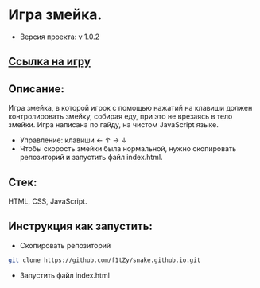 # Игра змейка.

* Версия проекта: v 1.0.2

## [Ссылка на игру](https://f1tzy.github.io/snake.github.io/)

## Описание:
Игра змейка, в которой игрок с помощью нажатий на клавиши должен контролировать змейку, собирая еду, при это не врезаясь в тело змейки.
Игра написана по гайду, на чистом JavaScript языке.
* Управление: клавиши &larr; &uarr; &rarr; &darr;
* Чтобы скорость змейки была нормальной, нужно скопировать репозиторий и запустить файл index.html.

## Стек: 
HTML, CSS, JavaScript.

## Инструкция как запустить:
* Скопировать репозиторий 
```sh
git clone https://github.com/f1tZy/snake.github.io.git
```
* Запустить файл index.html
